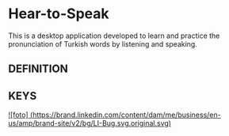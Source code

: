 # Hear-to-Speak
This is a desktop application developed to learn and practice the pronunciation of Turkish words by listening and speaking.

## DEFINITION

## KEYS 

[![foto] (https://brand.linkedin.com/content/dam/me/business/en-us/amp/brand-site/v2/bg/LI-Bug.svg.original.svg)](https://www.linkedin.com/in/mustafa8demir/)


